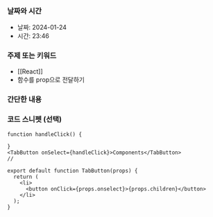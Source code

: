 ### 날짜와 시간

- 날짜: 2024-01-24
- 시간: 23:46

### 주제 또는 키워드
- [[React]]
- 함수를 prop으로 전달하기

### 간단한 내용



### 코드 스니펫 (선택)

```JSX
function handleClick() {  
    
}
<TabButton onSelect={handleClick}>Components</TabButton>
// 

export default function TabButton(props) {  
  return (  
    <li>  
      <button onClick={props.onselect}>{props.children}</button>  
    </li>  
  );  
}
```
